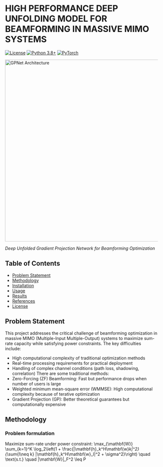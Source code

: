# HIGH PERFORMANCE DEEP UNFOLDING MODEL FOR BEAMFORMING IN MASSIVE MIMO SYSTEMS

[![License](https://img.shields.io/badge/license-MIT-blue.svg)](LICENSE)
[![Python 3.8+](https://img.shields.io/badge/python-3.8%2B-blue)](https://www.python.org/)
[![PyTorch](https://img.shields.io/badge/PyTorch-1.10%2B-orange)](https://pytorch.org/)

<img src="docs/architecture.png" alt="GPNet Architecture" width="600"/>

*Deep Unfolded Gradient Projection Network for  Beamforming Optimization*

## Table of Contents
- [Problem Statement](#problem-statement)
- [Methodology](#methodology)
- [Installation](#installation)
- [Usage](#usage)
- [Results](#results)
- [References](#references)
- [License](#license)
## Problem Statement
This project addresses the critical challenge of beamforming optimization in massive MIMO (Multiple-Input Multiple-Output) systems to maximize sum-rate capacity while satisfying power constraints. The key difficulties include:
- High computational complexity of traditional optimization methods
- Real-time processing requirements for practical deployment
- Handling of complex channel conditions (path loss, shadowing, correlation)
There are some traditional methods:
- Zero-Forcing (ZF) Beamforming: Fast but performance drops when number of users is large
- Weighted minimum mean-square error (WMMSE): High computational complexity because of terative optimization
- Gradient Projection (GP): Better theoretical guarantees but computationally expensive
## Methodology
### Problem formulation
Maximize sum-rate under power constraint:
\max_{\mathbf{W}} \sum_{k=1}^K \log_2\left(1 + \frac{|\mathbf{h}_k^H\mathbf{w}_k|^2}{\sum_{l\neq k} |\mathbf{h}_k^H\mathbf{w}_l|^2 + \sigma^2}\right) \quad \text{s.t.} \quad \|\mathbf{W}\|_F^2 \leq P
